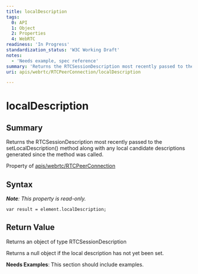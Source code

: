 ```yaml
---
title: localDescription
tags:
  0: API
  1: Object
  2: Properties
  4: WebRTC
readiness: 'In Progress'
standardization_status: 'W3C Working Draft'
notes:
  - 'Needs example, spec reference'
summary: 'Returns the RTCSessionDescription most recently passed to the setLocalDescription() method along with any local candidate descriptions generated since the method was called.'
uri: apis/webrtc/RTCPeerConnection/localDescription

---
```

# localDescription

## Summary

Returns the RTCSessionDescription most recently passed to the setLocalDescription() method along with any local candidate descriptions generated since the method was called.

<span data-meta="applies_to" data-type="key">Property of <span data-type="value">[apis/webrtc/RTCPeerConnection](/apis/webrtc/RTCPeerConnection)</span></span>

## Syntax

***Note**: This property is read-only.*

``` {.js}
var result = element.localDescription;
```

## Return Value

<span data-meta="return" data-type="key">Returns an object of type <span data-type="value">RTCSessionDescription</span></span>

Returns a null object if the local description has not yet been set.

**Needs Examples**: This section should include examples.

